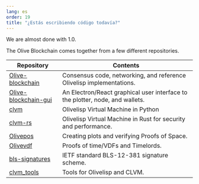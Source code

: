 ```yaml
---
lang: es
order: 19
title: "¿Estás escribiendo código todavía?"
---
```


We are almost done with 1.0.

The Olive Blockchain comes together from a few different repositories.

| Repository                                                                 | Contents                                                                      |
|----------------------------------------------------------------------------|-------------------------------------------------------------------------------|
| [Olive-blockchain](https://github.com/Olive-Network/Olive-blockchain)         | Consensus code, networking, and reference Olivelisp implementations.           |
| [Olive-blockchain-gui](https://github.com/Olive-Network/Olive-blockchain-gui) | An Electron/React graphical user interface to the plotter, node, and wallets. |
| [clvm](https://github.com/Olive-Network/clvm)                               | Olivelisp Virtual Machine in Python                                            |
| [clvm-rs](https://github.com/Olive-Network/clvm_rs)                         | Olivelisp Virtual Machine in Rust for security and performance.                |
| [Olivepos](https://github.com/Olive-Network/Olivepos)                         | Creating plots and verifying Proofs of Space.                                 |
| [Olivevdf](https://github.com/Olive-Network/Olivevdf)                         | Proofs of time/VDFs and Timelords.                                            |
| [bls-signatures](https://github.com/Olive-Network/bls-signatures)           | IETF standard BLS-12-381 signature scheme.                                    |
| [clvm_tools](https://github.com/Olive-Network/clvm_tools)                   | Tools for Olivelisp and CLVM.                                                  |
